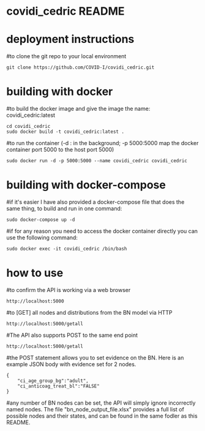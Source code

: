 ﻿# covidi_cedric README  
# deployment instructions  
#to clone the git repo to your local environment  
```
git clone https://github.com/COVID-I/covidi_cedric.git  
```
# building with docker
#to build the docker image and give the image the name: covidi_cedric:latest 
```
cd covidi_cedric  
sudo docker build -t covidi_cedric:latest .  
``` 
#to run the container (-d : in the background; -p 5000:5000 map the docker container port 5000 to the host port 5000)  
```
sudo docker run -d -p 5000:5000 --name covidi_cedric covidi_cedric   
```  
# building with docker-compose
#if it's easier I have also provided a docker-compose file that does the same thing, to build and run in one command:
```
sudo docker-compose up -d
```
#if for any reason you need to access the docker container directly you can use the following command:
```
sudo docker exec -it covidi_cedric /bin/bash
```
# how to use  
#to confirm the API is working via a web browser  
```
http://localhost:5000  
```
#to [GET] all nodes and distributions from the BN model via HTTP  
```
http://localhost:5000/getall  
```
#The API also supports POST to the same end point
```
http://localhost:5000/getall  
```
#the POST statement allows you to set evidence on the BN. Here is an example JSON body with evidence set for 2 nodes.
```
{
    "ci_age_group_bg":"adult",
    "ci_anticoag_treat_bl":"FALSE"
}
```
#any number of BN nodes can be set, the API will simply ignore incorrectly named nodes. The file "bn_node_output_file.xlsx" provides a full list of possible nodes and their states, and can be found in the same fodler as this README.
